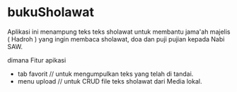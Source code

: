 # bukuSholawat
Aplikasi ini menampung teks teks sholawat untuk membantu jama'ah majelis ( Hadroh ) yang ingin membaca sholawat, doa dan puji pujian
kepada Nabi SAW.

dimana Fitur apikasi
+ tab favorit // untuk mengumpulkan teks yang telah di tandai.
+ menu upload // untuk CRUD file teks sholawat dari Media lokal.
